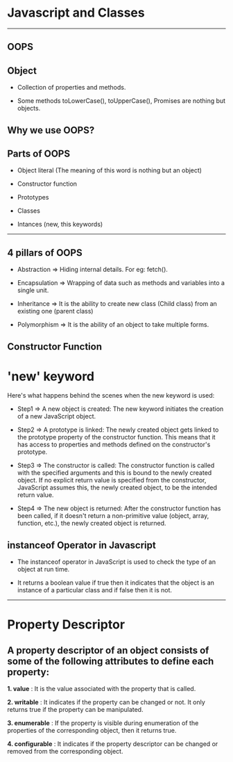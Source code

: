 # Javascript and Classes
---
## OOPS

## Object
- Collection of properties and methods.

- Some methods toLowerCase(), toUpperCase(), Promises are nothing but objects.

## Why we use OOPS?

## Parts of OOPS
- Object literal (The meaning of this word is nothing but an object)

- Constructor function

- Prototypes    

- Classes

- Intances (new, this keywords)

---
## 4 pillars of OOPS
- Abstraction => Hiding internal details. For eg: fetch().

- Encapsulation => Wrapping of data such as methods and variables into a single unit.

- Inheritance => It is the ability to create new class (Child class) from an existing one (parent class)

- Polymorphism => It is the ability of an object to take multiple forms.

## Constructor Function

# 'new' keyword

Here's what happens behind the scenes when the new keyword is used:

- Step1 => A new object is created: The new keyword initiates the creation of a new JavaScript object.

- Step2 => A prototype is linked: The newly created object gets linked to the prototype property of the constructor function. This means that it has access to properties and methods defined on the constructor's prototype.

- Step3 => The constructor is called: The constructor function is called with the specified arguments and this is bound to the newly created object. If no explicit return value is specified from the constructor, JavaScript assumes this, the newly created object, to be the intended return value.

- Step4 => The new object is returned: After the constructor function has been called, if it doesn't return a non-primitive value (object, array, function, etc.), the newly created object is returned.


## instanceof Operator in Javascript

- The instanceof operator in JavaScript is used to check the type of an object at run time. 

- It returns a boolean value if true then it indicates that the object is an instance of a particular class and if false then it is not. 

---

# Property Descriptor

## A property descriptor of an object consists of some of the following attributes to define each property:

**1. value** : It is the value associated with the property that is called.

**2. writable** : It indicates if the property can be changed or not. It only returns true if the property can be manipulated.

**3. enumerable** : If the property is visible during enumeration of the properties of the corresponding object, then it returns true.

**4. configurable** : It indicates if the property descriptor can be changed or removed from the corresponding object.

